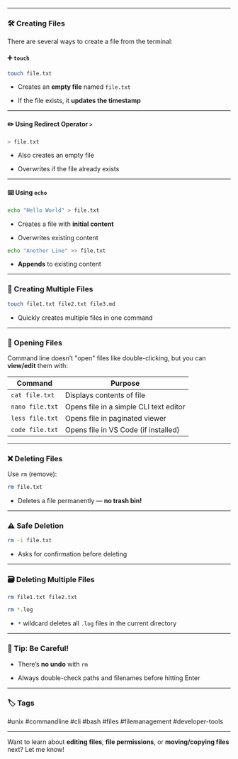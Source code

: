 
---

### 🛠️ Creating Files

There are several ways to create a file from the terminal:

#### ➕ `touch`

```bash
touch file.txt
```

- Creates an **empty file** named `file.txt`
    
- If the file exists, it **updates the timestamp**
    

---

#### ✏️ Using Redirect Operator `>`

```bash
> file.txt
```

- Also creates an empty file
    
- Overwrites if the file already exists
    

---

#### ⌨️ Using `echo`

```bash
echo "Hello World" > file.txt
```

- Creates a file with **initial content**
    
- Overwrites existing content
    

```bash
echo "Another Line" >> file.txt
```

- **Appends** to existing content
    

---

### 📂 Creating Multiple Files

```bash
touch file1.txt file2.txt file3.md
```

- Quickly creates multiple files in one command
    

---

### 📖 Opening Files

Command line doesn’t "open" files like double-clicking, but you can **view/edit** them with:

|Command|Purpose|
|---|---|
|`cat file.txt`|Displays contents of file|
|`nano file.txt`|Opens file in a simple CLI text editor|
|`less file.txt`|Opens file in paginated viewer|
|`code file.txt`|Opens file in VS Code (if installed)|

---

### ❌ Deleting Files

Use `rm` (remove):

```bash
rm file.txt
```

- Deletes a file permanently — **no trash bin!**
    

---

### ⚠️ Safe Deletion

```bash
rm -i file.txt
```

- Asks for confirmation before deleting
    

---

### 🗃️ Deleting Multiple Files

```bash
rm file1.txt file2.txt
```

```bash
rm *.log
```

- `*` wildcard deletes all `.log` files in the current directory
    

---

### 🧠 Tip: Be Careful!

- There’s **no undo** with `rm`
    
- Always double-check paths and filenames before hitting Enter
    

---

### 🏷️ Tags

#unix #commandline #cli #bash #files #filemanagement #developer-tools

---

Want to learn about **editing files**, **file permissions**, or **moving/copying files** next? Let me know!